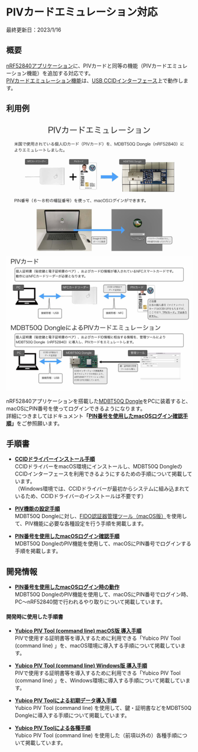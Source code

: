 # PIVカードエミュレーション対応

最終更新日：2023/1/16

## 概要

[nRF52840アプリケーション](../../nRF52840_app)に、PIVカードと同等の機能（PIVカードエミュレーション機能）を追加する対応です。<br>
[PIVカードエミュレーション機能](../../CCID/ccid_lib/README_PIV.md)は、[USB CCIDインターフェース](../../CCID/ccid_lib/README.md)上で動作します。

## 利用例

<img src="../../FIDO2Device/MDBT50Q_Dongle/assets01/0003.jpg" width="720">
<img src="../../FIDO2Device/MDBT50Q_Dongle/assets01/0004.jpg" width="720">

nRF52840アプリケーションを搭載した[MDBT50Q Dongle](../../FIDO2Device/MDBT50Q_Dongle/README.md)をPCに装着すると、macOSにPIN番号を使ってログインできるようになります。<br>
詳細につきましてはドキュメント<b>「[PIN番号を使用したmacOSログイン確認手順](../../FIDO2Device/MDBT50Q_Dongle/PIVPINLOGIN.md)」</b>をご参照願います。

## 手順書

- <b>[CCIDドライバーインストール手順](../../CCID/INSTALLPRG.md)</b><br>
CCIDドライバーをmacOS環境にインストールし、MDBT50Q DongleのCCIDインターフェースを利用できるようにするための手順について掲載しています。<br>
（Windows環境では、CCIDドライバーが最初からシステムに組み込まれているため、CCIDドライバーのインストールは不要です）

- <b>[PIV機能の設定手順](../../MaintenanceTool/macOSApp/PIVSETTING.md)</b><br>
MDBT50Q Dongleに対し、[FIDO認証器管理ツール（macOS版）](../../MaintenanceTool/macOSApp/README.md)を使用して、PIV機能に必要な各種設定を行う手順を掲載します。

- <b>[PIN番号を使用したmacOSログイン確認手順](../../FIDO2Device/MDBT50Q_Dongle/PIVPINLOGIN.md)</b><br>
MDBT50Q DongleのPIV機能を使用して、macOSにPIN番号でログインする手順を掲載します。

## 開発情報

- <b>[PIN番号を使用したmacOSログイン時の動作](../../FIDO2Device/MDBT50Q_Dongle/PIVPINLOGIN_DEV.md)</b><br>
MDBT50Q DongleのPIV機能を使用して、macOSにPIN番号でログイン時、PC〜nRF52840間で行われるやり取りについて掲載しています。

#### 開発時に使用した手順書

- <b>[Yubico PIV Tool (command line) macOS版 導入手順](PIVTOOLMACINST.md)</b><br>
PIVで使用する証明書等を導入するために利用できる「Yubico PIV Tool (command line) 」を、macOS環境に導入する手順について掲載しています。

- <b>[Yubico PIV Tool (command line) Windows版 導入手順](PIVTOOLWININST.md)</b><br>
PIVで使用する証明書等を導入するために利用できる「Yubico PIV Tool (command line) 」を、Windows環境に導入する手順について掲載しています。

- <b>[Yubico PIV Toolによる初期データ導入手順](YKPIVUSAGE.md)</b><br>
Yubico PIV Tool (command line) を使用して、鍵・証明書などをMDBT50Q Dongleに導入する手順について掲載しています。

- <b>[Yubico PIV Toolによる各種手順](YKPIVUSAGE_1.md)</b><br>
Yubico PIV Tool (command line) を使用した（前項以外の）各種手順について掲載しています。
